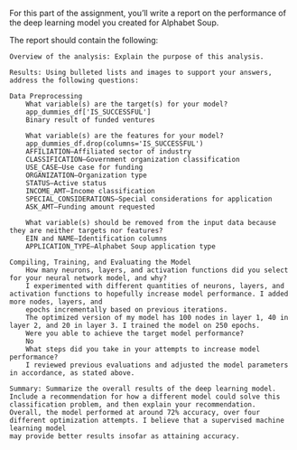 For this part of the assignment, you’ll write a report on the performance of the deep learning model you created for Alphabet Soup.

The report should contain the following:

    Overview of the analysis: Explain the purpose of this analysis.

    Results: Using bulleted lists and images to support your answers, address the following questions:

    Data Preprocessing
        What variable(s) are the target(s) for your model?
        app_dummies_df['IS_SUCCESSFUL'] 
        Binary result of funded ventures
        
        What variable(s) are the features for your model?
        app_dummies_df.drop(columns='IS_SUCCESSFUL')
        AFFILIATION—Affiliated sector of industry
        CLASSIFICATION—Government organization classification
        USE_CASE—Use case for funding
        ORGANIZATION—Organization type
        STATUS—Active status
        INCOME_AMT—Income classification
        SPECIAL_CONSIDERATIONS—Special considerations for application
        ASK_AMT—Funding amount requested
        
        What variable(s) should be removed from the input data because they are neither targets nor features?
        EIN and NAME—Identification columns
        APPLICATION_TYPE—Alphabet Soup application type

    Compiling, Training, and Evaluating the Model
        How many neurons, layers, and activation functions did you select for your neural network model, and why?
        I experimented with different quantities of neurons, layers, and activation functions to hopefully increase model performance. I added more nodes, layers, and 
        epochs incrementally based on previous iterations. 
        The optimized version of my model has 100 nodes in layer 1, 40 in layer 2, and 20 in layer 3. I trained the model on 250 epochs. 
        Were you able to achieve the target model performance?
        No
        What steps did you take in your attempts to increase model performance?
        I reviewed previous evaluations and adjusted the model parameters in accordance, as stated above. 

    Summary: Summarize the overall results of the deep learning model. Include a recommendation for how a different model could solve this classification problem, and then explain your recommendation.
    Overall, the model performed at around 72% accuracy, over four different optimization attempts. I believe that a supervised machine learning model 
    may provide better results insofar as attaining accuracy. 

